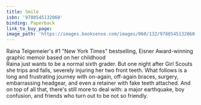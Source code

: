 ```yaml
---
title: Smile
isbn: '9780545132060'
binding: Paperback
link_to_buy_page:
image_path: 'https://images.booksense.com/images/060/132/9780545132060.jpg'
---
```



Raina Telgemeier's #1 "New York Times" bestselling, Eisner Award-winning graphic memoir based on her childhood&nbsp;
<br>Raina just wants to be a normal sixth grader. But one night after Girl Scouts she trips and falls, severely injuring her two front teeth. What follows is a long and frustrating journey with on-again, off-again braces, surgery, embarrassing headgear, and even a retainer with fake teeth attached. And on top of all that, there's still more to deal with: a major earthquake, boy confusion, and friends who turn out to be not so friendly.